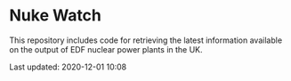 # Nuke Watch

This repository includes code for retrieving the latest information available on the output of EDF nuclear power plants in the UK.

Last updated: 2020-12-01 10:08